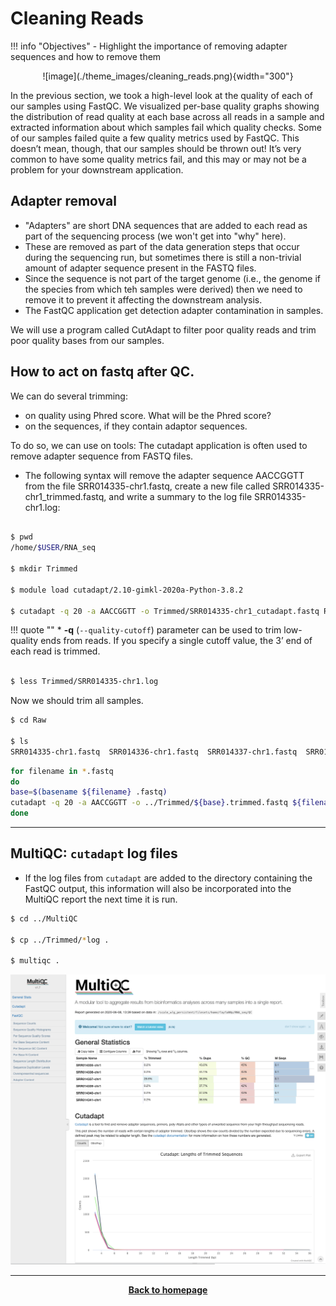 # Cleaning Reads

!!! info "Objectives"
    - Highlight the importance of removing adapter sequences and how to remove them 

<center>
![image](./theme_images/cleaning_reads.png){width="300"}
</center>

In the previous section, we took a high-level look at the quality of each of our samples using FastQC. We visualized per-base quality graphs showing the distribution of read quality at each base across all reads in a sample and extracted information about which samples fail which quality checks. Some of our samples failed quite a few quality metrics used by FastQC. This doesn’t mean, though, that our samples should be thrown out! It’s very common to have some quality metrics fail, and this may or may not be a problem for your downstream application. 

## Adapter removal

- "Adapters" are short DNA sequences that are added to each read as part of the sequencing process (we won't get into "why" here).
- These are removed as part of the data generation steps that occur during the sequencing run, but sometimes there is still a non-trivial amount of adapter sequence present in the FASTQ files.
- Since the sequence is not part of the target genome (i.e., the genome if the species from which teh samples were derived) then we need to remove it to prevent it affecting the downstream analysis.
- The FastQC application get detection adapter contamination in samples.

We will use a program called CutAdapt to filter poor quality reads and trim poor quality bases from our samples.


## How to act on fastq after QC.

We can do several trimming:

  * on quality using Phred score. What will be the Phred score?
  * on the sequences, if they contain adaptor sequences.

To do so, we can use on tools: The cutadapt application is often used to remove adapter sequence
from FASTQ files.
- The following syntax will remove the adapter sequence AACCGGTT from the file SRR014335-chr1.fastq, create a new file called SRR014335-chr1_trimmed.fastq, and write a summary to the log file SRR014335-chr1.log:

```bash

$ pwd
/home/$USER/RNA_seq

$ mkdir Trimmed

$ module load cutadapt/2.10-gimkl-2020a-Python-3.8.2

$ cutadapt -q 20 -a AACCGGTT -o Trimmed/SRR014335-chr1_cutadapt.fastq Raw/SRR014335-chr1.fastq > Trimmed/SRR014335-chr1.log

```
!!! quote ""
    * **-q** (`--quality-cutoff`)  parameter can be used to trim low-quality ends from reads. If you specify a single cutoff value, the 3’ end of each read is trimmed.

```bash

$ less Trimmed/SRR014335-chr1.log

```

Now we should trim all samples.

```bash 
$ cd Raw

$ ls
SRR014335-chr1.fastq  SRR014336-chr1.fastq  SRR014337-chr1.fastq  SRR014339-chr1.fastq  SRR014340-chr1.fastq  SRR014341-chr1.fastq
```
```bash
for filename in *.fastq
do 
base=$(basename ${filename} .fastq)
cutadapt -q 20 -a AACCGGTT -o ../Trimmed/${base}.trimmed.fastq ${filename} > ../Trimmed/${base}.log
done
```

---

## MultiQC: `cutadapt` log files

 - If the log files from `cutadapt` are added to the directory containing the FastQC output, this information will also be incorporated into the MultiQC report the next time it is run.
 
```bash
$ cd ../MultiQC
 
$ cp ../Trimmed/*log .

$ multiqc .
```
![image](./Images/MQC2.png)

- - - 


<p align="center"><b><a class="btn" href="https://genomicsaotearoa.github.io/RNA-seq-workshop/" style="background: var(--bs-dark);font-weight:bold">Back to homepage</a></b></p>